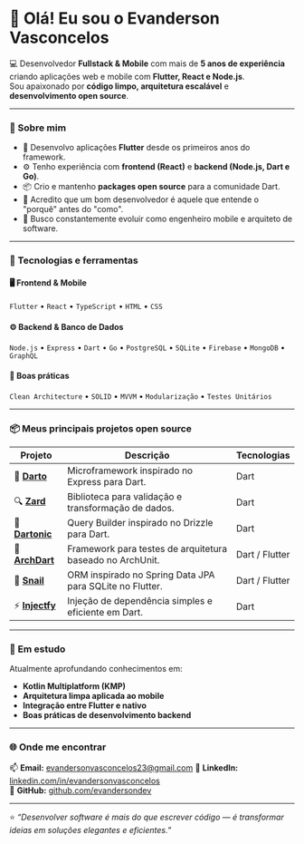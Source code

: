 # 👋 Olá! Eu sou o Evanderson Vasconcelos

💻 Desenvolvedor **Fullstack & Mobile** com mais de **5 anos de experiência** criando aplicações web e mobile com **Flutter, React e Node.js**.  
Sou apaixonado por **código limpo, arquitetura escalável** e **desenvolvimento open source**.

---

### 🚀 Sobre mim
- 🧩 Desenvolvo aplicações **Flutter** desde os primeiros anos do framework.  
- ⚙️ Tenho experiência com **frontend (React)** e **backend (Node.js, Dart e Go)**.  
- 📦 Crio e mantenho **packages open source** para a comunidade Dart.  
- 🧠 Acredito que um bom desenvolvedor é aquele que entende o "porquê" antes do "como".  
- 🎯 Busco constantemente evoluir como engenheiro mobile e arquiteto de software.

---

### 🧰 Tecnologias e ferramentas

#### 🖥️ Frontend & Mobile
`Flutter` • `React` • `TypeScript` • `HTML` • `CSS`

#### ⚙️ Backend & Banco de Dados
`Node.js` • `Express` • `Dart` • `Go` • `PostgreSQL` • `SQLite` • `Firebase` • `MongoDB` • `GraphQL`

#### 🧪 Boas práticas
`Clean Architecture` • `SOLID` • `MVVM` • `Modularização` • `Testes Unitários`

---

### 📦 Meus principais projetos open source

| Projeto | Descrição | Tecnologias |
|----------|------------|-------------|
| 🧱 [**Darto**](https://github.com/evandersondev/darto) | Microframework inspirado no Express para Dart. | Dart |
| 🔍 [**Zard**](https://github.com/evandersondev/zard) | Biblioteca para validação e transformação de dados. | Dart |
| 🍷 [**Dartonic**](https://github.com/evandersondev/dartonic) | Query Builder inspirado no Drizzle para Dart. | Dart |
| 🎯 [**ArchDart**](https://github.com/evandersondev/dartonic) | Framework para testes de arquitetura baseado no ArchUnit. | Dart / Flutter |
| 🐌 [**Snail**](https://github.com/evandersondev/snail) | ORM inspirado no Spring Data JPA para SQLite no Flutter. | Dart / Flutter |
| ⚡ [**Injectfy**](https://github.com/evandersondev/injectfy) | Injeção de dependência simples e eficiente em Dart. | Dart |

---

### 🧩 Em estudo
Atualmente aprofundando conhecimentos em:
- **Kotlin Multiplatform (KMP)**
- **Arquitetura limpa aplicada ao mobile**
- **Integração entre Flutter e nativo**
- **Boas práticas de desenvolvimento backend**

---

### 🌐 Onde me encontrar
📫 **Email:** evandersonvasconcelos23@gmail.com
🔗 **LinkedIn:** [linkedin.com/in/evandersonvasconcelos](https://linkedin.com/in/evandersondev)  
🐙 **GitHub:** [github.com/evandersondev](https://github.com/evandersondev)

---

⭐ *“Desenvolver software é mais do que escrever código — é transformar ideias em soluções elegantes e eficientes.”*
